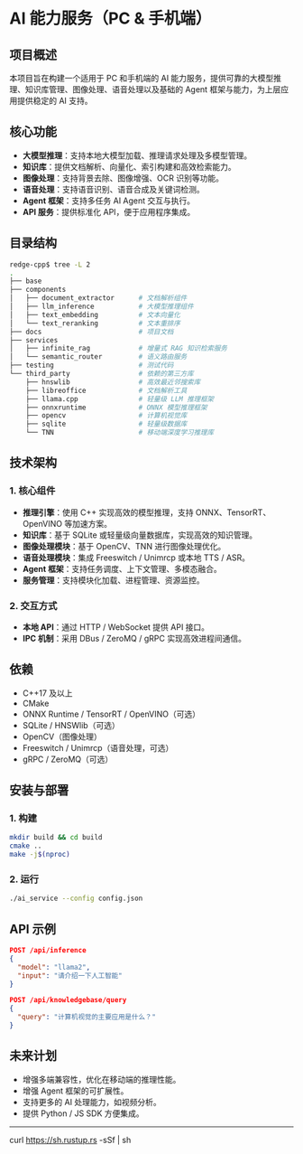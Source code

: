 # AI 能力服务（PC & 手机端）

## 项目概述
本项目旨在构建一个适用于 PC 和手机端的 AI 能力服务，提供可靠的大模型推理、知识库管理、图像处理、语音处理以及基础的 Agent 框架与能力，为上层应用提供稳定的 AI 支持。

## 核心功能
- **大模型推理**：支持本地大模型加载、推理请求处理及多模型管理。
- **知识库**：提供文档解析、向量化、索引构建和高效检索能力。
- **图像处理**：支持背景去除、图像增强、OCR 识别等功能。
- **语音处理**：支持语音识别、语音合成及关键词检测。
- **Agent 框架**：支持多任务 AI Agent 交互与执行。
- **API 服务**：提供标准化 API，便于应用程序集成。

## 目录结构
```bash
redge-cpp$ tree -L 2
.
├── base
├── components
│   ├── document_extractor      # 文档解析组件
│   ├── llm_inference           # 大模型推理组件
│   ├── text_embedding          # 文本向量化
│   └── text_reranking          # 文本重排序
├── docs                        # 项目文档
├── services
│   ├── infinite_rag            # 增量式 RAG 知识检索服务
│   └── semantic_router         # 语义路由服务
├── testing                     # 测试代码
└── third_party                 # 依赖的第三方库
    ├── hnswlib                 # 高效最近邻搜索库
    ├── libreoffice             # 文档解析工具
    ├── llama.cpp               # 轻量级 LLM 推理框架
    ├── onnxruntime             # ONNX 模型推理框架
    ├── opencv                  # 计算机视觉库
    ├── sqlite                  # 轻量级数据库
    └── TNN                     # 移动端深度学习推理库
```

## 技术架构
### 1. 核心组件
- **推理引擎**：使用 C++ 实现高效的模型推理，支持 ONNX、TensorRT、OpenVINO 等加速方案。
- **知识库**：基于 SQLite 或轻量级向量数据库，实现高效的知识管理。
- **图像处理模块**：基于 OpenCV、TNN 进行图像处理优化。
- **语音处理模块**：集成 Freeswitch / Unimrcp 或本地 TTS / ASR。
- **Agent 框架**：支持任务调度、上下文管理、多模态融合。
- **服务管理**：支持模块化加载、进程管理、资源监控。

### 2. 交互方式
- **本地 API**：通过 HTTP / WebSocket 提供 API 接口。
- **IPC 机制**：采用 DBus / ZeroMQ / gRPC 实现高效进程间通信。

## 依赖
- C++17 及以上
- CMake
- ONNX Runtime / TensorRT / OpenVINO（可选）
- SQLite / HNSWlib（可选）
- OpenCV（图像处理）
- Freeswitch / Unimrcp（语音处理，可选）
- gRPC / ZeroMQ（可选）

## 安装与部署
### 1. 构建
```sh
mkdir build && cd build
cmake ..
make -j$(nproc)
```

### 2. 运行
```sh
./ai_service --config config.json
```

## API 示例
```json
POST /api/inference
{
  "model": "llama2",
  "input": "请介绍一下人工智能"
}
```

```json
POST /api/knowledgebase/query
{
  "query": "计算机视觉的主要应用是什么？"
}
```

## 未来计划
- 增强多端兼容性，优化在移动端的推理性能。
- 增强 Agent 框架的可扩展性。
- 支持更多的 AI 处理能力，如视频分析。
- 提供 Python / JS SDK 方便集成。

---

curl https://sh.rustup.rs -sSf | sh

